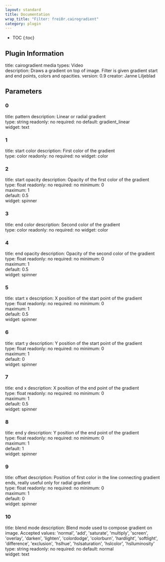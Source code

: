 ```yaml
---
layout: standard
title: Documentation
wrap_title: "Filter: frei0r.cairogradient"
category: plugin
---
```

* TOC
{:toc}

## Plugin Information

title: cairogradient
media types:
Video  
description: Draws a gradient on top of image. Filter is given gradient start and end points, colors and opacities.
version: 0.9
creator: Janne Liljeblad

## Parameters

### 0

title: pattern  description:
Linear or radial gradient  
type: string
readonly: no
required: no
default: gradient_linear  
widget: text  

### 1

title: start color  description:
First color of the gradient  
type: color
readonly: no
required: no
widget: color  

### 2

title: start opacity  description:
Opacity of the first color of the gradient  
type: float
readonly: no
required: no
minimum: 0  
maximum: 1  
default: 0.5  
widget: spinner  

### 3

title: end color  description:
Second color of the gradient  
type: color
readonly: no
required: no
widget: color  

### 4

title: end opacity  description:
Opacity of the second color of the gradient  
type: float
readonly: no
required: no
minimum: 0  
maximum: 1  
default: 0.5  
widget: spinner  

### 5

title: start x  description:
X position of the start point of the gradient  
type: float
readonly: no
required: no
minimum: 0  
maximum: 1  
default: 0.5  
widget: spinner  

### 6

title: start y  description:
Y position of the start point of the gradient  
type: float
readonly: no
required: no
minimum: 0  
maximum: 1  
default: 0  
widget: spinner  

### 7

title: end x  description:
X position of the end point of the gradient  
type: float
readonly: no
required: no
minimum: 0  
maximum: 1  
default: 0.5  
widget: spinner  

### 8

title: end y  description:
Y position of the end point of the gradient  
type: float
readonly: no
required: no
minimum: 0  
maximum: 1  
default: 1  
widget: spinner  

### 9

title: offset  description:
Position of first color in the line connecting gradient ends, really useful only for radial gradient  
type: float
readonly: no
required: no
minimum: 0  
maximum: 1  
default: 0  
widget: spinner  

### 10

title: blend mode  description:
Blend mode used to compose gradient on image. Accepted values: &#39;normal&#39;, &#39;add&#39;, &#39;saturate&#39;, &#39;multiply&#39;, &#39;screen&#39;, &#39;overlay&#39;, &#39;darken&#39;, &#39;lighten&#39;, &#39;colordodge&#39;, &#39;colorburn&#39;, &#39;hardlight&#39;, &#39;softlight&#39;, &#39;difference&#39;, &#39;exclusion&#39;, &#39;hslhue&#39;, &#39;hslsaturation&#39;, &#39;hslcolor&#39;, &#39;hslluminosity&#39;  
type: string
readonly: no
required: no
default: normal  
widget: text  

